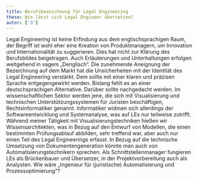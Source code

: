 ```yaml
---
title: Berufsbezeichnung für Legal Engineering
these: Wie lässt sich Legal Engineer übersetzen?
autor: ['3']
---
```


Legal Engineering ist keine Erfindung aus dem englischsprachigen Raum, der Begriff ist wohl eher eine Kreation von Produktmanagern, um Innovation und Internationalität zu suggerieren. Dies hat nicht zur Klärung des Berufsbildes beigetragen. Auch Erläuterungen und Unterhaltungen erfolgen weitgehend in vagem „Denglisch“. Die zunehmende Aneignung der Bezeichnung auf dem Markt hat die Unsicherheiten mit der Identität des Legal Engineering verstärkt. Dem sollte mit einer klaren und präzisen Sprache entgegengewirkt werden. Bislang fehlt es an einer deutschsprachigen Alternative. Darüber sollte nachgedacht werden.
Im wissenschaftlichen Sektor werden jene, die sich mit Visualisierung und technischen Unterstützungssystemen für Juristen beschäftigen, Rechtsinformatiker genannt. Informatiker widmen sich allerdings der Softwareentwicklung und Systemanalyse, was auf LEs nur teilweise zutrifft.
Während meiner Tätigkeit mit Visualisierungstechniken hießen wir Wissensarchitekten, was in Bezug auf den Entwurf von Modellen, die einen bestimmten Prüfungsablauf abbilden, sehr treffend war, aber auch nur einen Teil des Legal Engineerings erfasst.
In Bezug auf die technische Umsetzung von Dokumentengeneration könnte man auch von Automatisierungstechnikern sprechen. Als Schnittstellenmanager fungieren LEs als Brückenbauer und Übersetzer, in der Projektvorbereitung auch als Analysten.
Wie wäre „Ingenieur für (juristische) Automatisierung und Prozessoptimierung“?
